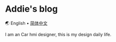 # Addie's blog

🌏 English • [简体中文](assets/docs/README_zh-CN.md)

I am an Car hmi designer, this is my design daily life.

